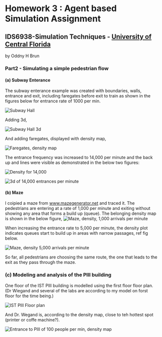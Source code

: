 # Homework 3 : Agent based Simulation Assignment 

## IDS6938-Simulation Techniques - [University of Central Florida](http://www.ist.ucf.edu/grad/)
by Oddny H Brun

### Part2 - Simulating a simple pedestrian flow

#### (a) Subway Enterance

The subway enterance example was created with boundaries, walls, entrance and exit, including faregates before exit to train as shown in the figures below for entrance rate of 1000 per min.

![Subway Hall](part2_a_1.png)

Adding 3d,

![Subway Hall 3d](part2_a_2.png)

And adding faregates, displayed with density map,

![Faregates, density map](part2_a_3.png)

The entrance frequency was increased to 14,000 per minute and the back up and lines were visible as demonstrated in the below two figures:

![Density for 14,000](part2_a_4.png)

![3d of 14,000 entrances per minute](part2_a_5.png)

#### (b) Maze

I coipied a maze from www.mazegenerator.net and traced it. The pedestrians are entering at a rate of 1,000 per minute and exiting without showing any area that forms a build up (queue). The belonging density map is shown in the below figure,
![Maze, density, 1,000 arrivals per minute](part2_b_1.png)

When increasing the entrance rate to 5,000 per minute, the density plot indicates queues start to build up in areas with narrow passages, ref fig below.

![Maze, density 5,000 arrivals per minute](part2_b_2.png)

So far, all pedestrians are choosing the same route, the one that leads to the exit as they pass through the maze.

### (c) Modeling and analysis of the PIII building

One floor of the IST PIII building is modelled using the first floor floor plan. (Dr Wiegand and several of the labs are according to my model on forst floor for the time being.)

![IST PIII Floor plan](part2_c_2.png)

And Dr. Wegand is, according to the density map, close to teh hottest spot (printer or coffe machine?).

![Entrance to PIII of 100 people per min, density map ](part2_c_1.png)



